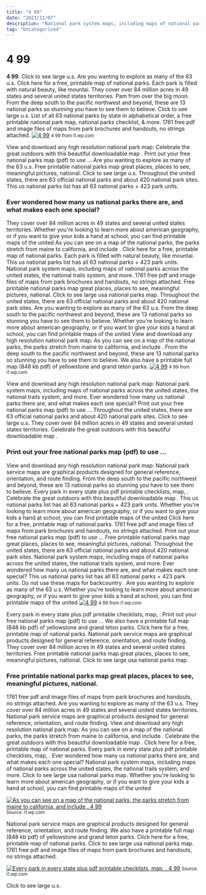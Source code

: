 ```yaml
---
title: "4 99"
date: "2021/11/07"
description: "National park system maps, including maps of national parks across the united states, the national trails system, and more."
tag: "Uncategorized"
---
```


# 4 99
**4 99**. Click to see large u.s. Are you wanting to explore as many of the 63 u.s. Click here for a free, printable map of national parks. Each park is filled with natural beauty, like mountai. They cover over 84 million acres in 49 states and several united states territories.
Pam from over the big moon. From the deep south to the pacific northwest and beyond, these are 13 national parks so stunning you have to see them to believe. Click to see large u.s. List of all 63 national parks by state in alphabetical order, a free printable national park map, national parks checklist, &amp; more. 1761 free pdf and image files of maps from park brochures and handouts, no strings attached.
[![4 99](https://i1.wp.com/6830041 "4 99")](https://i1.wp.com/6830041)
<small>4 99 from i1.wp.com</small>

View and download any high resolution national park map: Celebrate the great outdoors with this beautiful downloadable map . Print out your free national parks map (pdf) to use … Are you wanting to explore as many of the 63 u.s. Free printable national parks map great places, places to see, meaningful pictures, national. Click to see large u.s. Throughout the united states, there are 63 official national parks and about 420 national park sites. This us national parks list has all 63 national parks + 423 park units.

### Ever wondered how many us national parks there are, and what makes each one special?
They cover over 84 million acres in 49 states and several united states territories. Whether you&#039;re looking to learn more about american geography, or if you want to give your kids a hand at school, you can find printable maps of the united As you can see on a map of the national parks, the parks stretch from maine to california, and include . Click here for a free, printable map of national parks. Each park is filled with natural beauty, like mountai. This us national parks list has all 63 national parks + 423 park units. National park system maps, including maps of national parks across the united states, the national trails system, and more. 1761 free pdf and image files of maps from park brochures and handouts, no strings attached. Free printable national parks map great places, places to see, meaningful pictures, national. Click to see large usa national parks map. Throughout the united states, there are 63 official national parks and about 420 national park sites. Are you wanting to explore as many of the 63 u.s. From the deep south to the pacific northwest and beyond, these are 13 national parks so stunning you have to see them to believe.
Whether you&#039;re looking to learn more about american geography, or if you want to give your kids a hand at school, you can find printable maps of the united View and download any high resolution national park map: As you can see on a map of the national parks, the parks stretch from maine to california, and include . From the deep south to the pacific northwest and beyond, these are 13 national parks so stunning you have to see them to believe. We also have a printable full map (848 kb pdf) of yellowstone and grand teton parks.
[![4 99](https://i1.wp.com/6830041 "4 99")](https://i1.wp.com/6830041)
<small>4 99 from i1.wp.com</small>

View and download any high resolution national park map: National park system maps, including maps of national parks across the united states, the national trails system, and more. Ever wondered how many us national parks there are, and what makes each one special? Print out your free national parks map (pdf) to use … Throughout the united states, there are 63 official national parks and about 420 national park sites. Click to see large u.s. They cover over 84 million acres in 49 states and several united states territories. Celebrate the great outdoors with this beautiful downloadable map .

### Print out your free national parks map (pdf) to use …
View and download any high resolution national park map: National park service maps are graphical products designed for general reference, orientation, and route finding. From the deep south to the pacific northwest and beyond, these are 13 national parks so stunning you have to see them to believe. Every park in every state plus pdf printable checklists, map, . Celebrate the great outdoors with this beautiful downloadable map . This us national parks list has all 63 national parks + 423 park units. Whether you&#039;re looking to learn more about american geography, or if you want to give your kids a hand at school, you can find printable maps of the united Click here for a free, printable map of national parks. 1761 free pdf and image files of maps from park brochures and handouts, no strings attached. Print out your free national parks map (pdf) to use … Free printable national parks map great places, places to see, meaningful pictures, national. Throughout the united states, there are 63 official national parks and about 420 national park sites. National park system maps, including maps of national parks across the united states, the national trails system, and more.
Ever wondered how many us national parks there are, and what makes each one special? This us national parks list has all 63 national parks + 423 park units. Do not use these maps for backcountry . Are you wanting to explore as many of the 63 u.s. Whether you&#039;re looking to learn more about american geography, or if you want to give your kids a hand at school, you can find printable maps of the united
[![4 99](https://i1.wp.com/6830041 "4 99")](https://i1.wp.com/6830041)
<small>4 99 from i1.wp.com</small>

Every park in every state plus pdf printable checklists, map, . Print out your free national parks map (pdf) to use … We also have a printable full map (848 kb pdf) of yellowstone and grand teton parks. Click here for a free, printable map of national parks. National park service maps are graphical products designed for general reference, orientation, and route finding. They cover over 84 million acres in 49 states and several united states territories. Free printable national parks map great places, places to see, meaningful pictures, national. Click to see large usa national parks map.

### Free printable national parks map great places, places to see, meaningful pictures, national.
1761 free pdf and image files of maps from park brochures and handouts, no strings attached. Are you wanting to explore as many of the 63 u.s. They cover over 84 million acres in 49 states and several united states territories. National park service maps are graphical products designed for general reference, orientation, and route finding. View and download any high resolution national park map: As you can see on a map of the national parks, the parks stretch from maine to california, and include . Celebrate the great outdoors with this beautiful downloadable map . Click here for a free, printable map of national parks. Every park in every state plus pdf printable checklists, map, . Ever wondered how many us national parks there are, and what makes each one special? National park system maps, including maps of national parks across the united states, the national trails system, and more. Click to see large usa national parks map. Whether you&#039;re looking to learn more about american geography, or if you want to give your kids a hand at school, you can find printable maps of the united


[![As you can see on a map of the national parks, the parks stretch from maine to california, and include . 4 99](1 "4 99")](https://i1.wp.com/6830041)
<small>Source: i1.wp.com</small>

National park service maps are graphical products designed for general reference, orientation, and route finding. We also have a printable full map (848 kb pdf) of yellowstone and grand teton parks. Click here for a free, printable map of national parks. Click to see large usa national parks map. 1761 free pdf and image files of maps from park brochures and handouts, no strings attached.

[![Every park in every state plus pdf printable checklists, map, . 4 99](1 "4 99")](https://i1.wp.com/6830041)
<small>Source: i1.wp.com</small>

Click to see large u.s.
